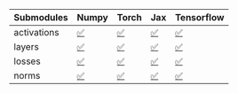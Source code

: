 | Submodules   | Numpy                                                                                                                           | Torch                                                                                                                           | Jax                                                                                                                             | Tensorflow                                                                                                                      |
|:-------------|:--------------------------------------------------------------------------------------------------------------------------------|:--------------------------------------------------------------------------------------------------------------------------------|:--------------------------------------------------------------------------------------------------------------------------------|:--------------------------------------------------------------------------------------------------------------------------------|
| activations  | <a href="https://github.com/unifyai/ivy/runs/8287531893?check_suite_focus=true" rel="noopener noreferrer" target="_blank">✅</a> | <a href="https://github.com/unifyai/ivy/runs/8287532044?check_suite_focus=true" rel="noopener noreferrer" target="_blank">✅</a> | <a href="https://github.com/unifyai/ivy/runs/8287532194?check_suite_focus=true" rel="noopener noreferrer" target="_blank">✅</a> | <a href="https://github.com/unifyai/ivy/runs/8287532334?check_suite_focus=true" rel="noopener noreferrer" target="_blank">✅</a> |
| layers       | <a href="https://github.com/unifyai/ivy/runs/8287531930?check_suite_focus=true" rel="noopener noreferrer" target="_blank">✅</a> | <a href="https://github.com/unifyai/ivy/runs/8287532080?check_suite_focus=true" rel="noopener noreferrer" target="_blank">✅</a> | <a href="https://github.com/unifyai/ivy/runs/8287532229?check_suite_focus=true" rel="noopener noreferrer" target="_blank">✅</a> | <a href="https://github.com/unifyai/ivy/runs/8287532373?check_suite_focus=true" rel="noopener noreferrer" target="_blank">✅</a> |
| losses       | <a href="https://github.com/unifyai/ivy/runs/8287531973?check_suite_focus=true" rel="noopener noreferrer" target="_blank">✅</a> | <a href="https://github.com/unifyai/ivy/runs/8287532121?check_suite_focus=true" rel="noopener noreferrer" target="_blank">✅</a> | <a href="https://github.com/unifyai/ivy/runs/8287532258?check_suite_focus=true" rel="noopener noreferrer" target="_blank">✅</a> | <a href="https://github.com/unifyai/ivy/runs/8287532416?check_suite_focus=true" rel="noopener noreferrer" target="_blank">✅</a> |
| norms        | <a href="https://github.com/unifyai/ivy/runs/8287532015?check_suite_focus=true" rel="noopener noreferrer" target="_blank">✅</a> | <a href="https://github.com/unifyai/ivy/runs/8287532158?check_suite_focus=true" rel="noopener noreferrer" target="_blank">✅</a> | <a href="https://github.com/unifyai/ivy/runs/8287532294?check_suite_focus=true" rel="noopener noreferrer" target="_blank">✅</a> | <a href="https://github.com/unifyai/ivy/runs/8287532451?check_suite_focus=true" rel="noopener noreferrer" target="_blank">✅</a> |